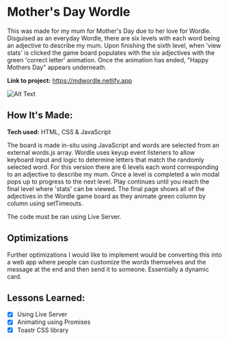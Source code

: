 # Mother's Day Wordle
This was made for my mum for Mother's Day due to her love for Wordle. Disguised as an everyday Wordle, there are six levels with each word being an adjective to describe my mum. Upon finishing the sixth level, when 'view stats' is clicked the game board populates with the six adjectives with the green 'correct letter' animation. Once the animation has ended, "Happy Mothers Day" appears underneath.

**Link to project:** https://mdwordle.netlify.app

![Alt Text](https://i.ibb.co/pWb6vzJ/Screenshot-2022-08-14-at-21-54-27-1.jpg)

## How It's Made:

**Tech used:** HTML, CSS & JavaScript

The board is made in-situ using JavaScript and words are selected from an external words.js array. Wordle uses keyup event listeners to allow keyboard input and logic to determine letters that match the randomly selected word. For this version there are 6 levels each word corresponding to an adjective to describe my mum. Once a level is completed a win modal pops up to progress to the next level. Play continues until you reach the final level where 'stats' can be viewed. The final page shows all of the adjectives in the Wordle game board as they animate green column by column using setTimeouts.

The code must be ran using Live Server.

## Optimizations

Further optimizations I would like to implement would be converting this into a web app where people can customize the words themselves and the message at the end and then send it to someone. Essentially a dynamic card.

## Lessons Learned:

- [x] Using Live Server
- [x] Animating using Promises
- [x] Toastr CSS library
